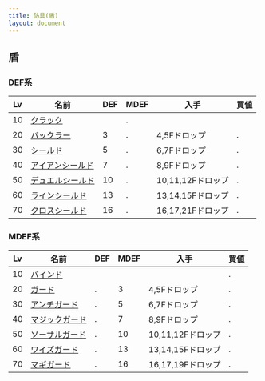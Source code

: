 ```yaml
---
title: 防具(盾)
layout: document
---
```

## 盾

### DEF系

|Lv|名前|DEF|MDEF|入手|買値|
|---|---|---|---|---|---|
|10|[クラック](クラック)||.|||
|20|[バックラー](バックラー)|3|.|4,5Fドロップ|.|
|30|[シールド](シールド)|5|.|6,7Fドロップ|.|
|40|[アイアンシールド](アイアンシールド)|7|.|8,9Fドロップ|.|
|50|[デュエルシールド](デュエルシールド)|10|.|10,11,12Fドロップ|.|
|60|[ラインシールド](ラインシールド)|13|.|13,14,15Fドロップ|.|
|70|[クロスシールド](クロスシールド)|16|.|16,17,21Fドロップ|.|

### MDEF系

|Lv|名前|DEF|MDEF|入手|買値|
|---|---|---|---|---|---|
|10|[バインド](バインド)||||.|
|20|[ガード](ガード)|.|3|4,5Fドロップ|.|
|30|[アンチガード](アンチガード)|.|5|6,7Fドロップ|.|
|40|[マジックガード](マジックガード)|.|7|8,9Fドロップ|.|
|50|[ソーサルガード](ソーサルガード)|.|10|10,11,12Fドロップ|.|
|60|[ワイズガード](ワイズガード)|.|13|13,14,15Fドロップ|.|
|70|[マギガード](マギガード)|.|16|16,17,19Fドロップ|.|
